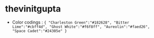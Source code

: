 # thevinitgupta

- Color codings : 
`
{
    "Charleston Green":"#182628",
    "Bitter Lime":"#cbff4d",
    "Ghost White":"#f6f8ff",
    "Aureolin":"#faed26",
    "Space Cadet":"#24305e"
}
`
